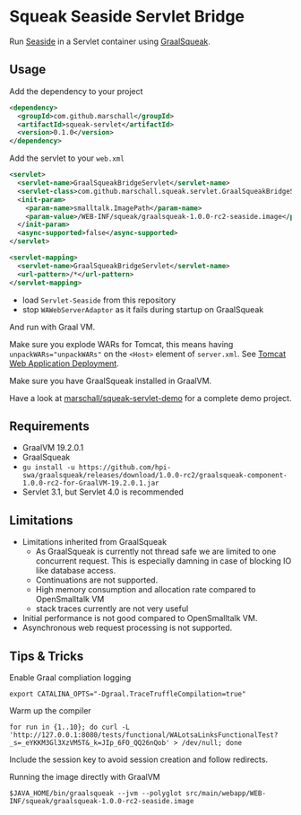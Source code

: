 Squeak Seaside Servlet Bridge
=============================

Run [Seaside](http://www.seaside.st) in a Servlet container using [GraalSqueak](https://github.com/hpi-swa/graalsqueak).


Usage
-----

Add the dependency to your project

```xml
<dependency>
  <groupId>com.github.marschall</groupId>
  <artifactId>squeak-servlet</artifactId>
  <version>0.1.0</version>
</dependency>
```

Add the servlet to your `web.xml`


```xml
<servlet>
  <servlet-name>GraalSqueakBridgeServlet</servlet-name>
  <servlet-class>com.github.marschall.squeak.servlet.GraalSqueakBridgeServlet</servlet-class>
  <init-param>
    <param-name>smalltalk.ImagePath</param-name>
    <param-value>/WEB-INF/squeak/graalsqueak-1.0.0-rc2-seaside.image</param-value>
  </init-param>
  <async-supported>false</async-supported>
</servlet>

<servlet-mapping>
  <servlet-name>GraalSqueakBridgeServlet</servlet-name>
  <url-pattern>/*</url-pattern>
</servlet-mapping>
```

* load `Servlet-Seaside` from this repository
* stop `WAWebServerAdaptor` as it fails during startup on GraalSqueak

And run with Graal VM.

Make sure you explode WARs for Tomcat, this means having `unpackWARs="unpackWARs"` on the `<Host>` element of `server.xml`. See [Tomcat Web Application Deployment](https://tomcat.apache.org/tomcat-9.0-doc/deployer-howto.html).

Make sure you have GraalSqueak installed in GraalVM.

Have a look at [marschall/squeak-servlet-demo](https://github.com/marschall/squeak-servlet-demo) for a complete demo project.

Requirements
------------

 * GraalVM 19.2.0.1
 * GraalSqueak
  * `gu install -u https://github.com/hpi-swa/graalsqueak/releases/download/1.0.0-rc2/graalsqueak-component-1.0.0-rc2-for-GraalVM-19.2.0.1.jar`
 * Servlet 3.1, but Servlet 4.0 is recommended

Limitations
-----------

* Limitations inherited from GraalSqueak
  * As GraalSqueak is currently not thread safe we are limited to one concurrent request. This is especially damning in case of blocking IO like database access.
  * Continuations are not supported.
  * High memory consumption and allocation rate compared to OpenSmalltalk VM
  * stack traces currently are not very useful
* Initial performance is not good compared to OpenSmalltalk VM.
* Asynchronous web request processing is not supported.

Tips & Tricks
-------------

Enable Graal compliation logging

    export CATALINA_OPTS="-Dgraal.TraceTruffleCompilation=true"

Warm up the compiler

    for run in {1..10}; do curl -L 'http://127.0.0.1:8080/tests/functional/WALotsaLinksFunctionalTest?_s=_eYKKM3Gl3XzVM5T&_k=JIp_6FO_QQ26nQob' > /dev/null; done

Include the session key to avoid session creation and follow redirects.

Running the image directly with GraalVM

    $JAVA_HOME/bin/graalsqueak --jvm --polyglot src/main/webapp/WEB-INF/squeak/graalsqueak-1.0.0-rc2-seaside.image


